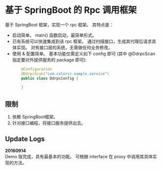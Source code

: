 基于 SpringBoot 的 Rpc 调用框架
=================================
基于 SpringBoot 框架，实现一个 rpc 框架。 其特点是：
* 启动简单。  main() 函数启动，最简单形式。
* 已有系统可以快速集成到该 rpc 框架。   通过扫描接口，生成其代理后请求具体实现。 对有接口层的系统，无需做任何业务修改。
* 使用  & 配置简单。 基本功能仅需定义如下 config 即可 (其中 @DdrpcScan 指定要对外提供服务的 package 即可):
	``` Java
		@Configuration
		@DdrpcScan("com.colorcc.sample.service")
		public class DdrpcConfig {
		
		}
	```
限制
--
1. 依赖 SpringBoot框架。
2. 针对接口编程，将接口服务提供出去。

Update Logs
----
<b>20160914</b>  
	Demo 版完成，具有最基本的功能。 可根据 interface 在 proxy 中调用其具体实现的方法。
